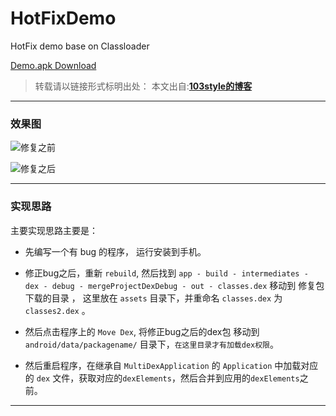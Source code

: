 # HotFixDemo
HotFix demo base on Classloader

[Demo.apk Download](https://github.com/103style/HotFixDemo/blob/master/apk/demo.apk)



>转载请以链接形式标明出处： 
本文出自:[**103style的博客**](http://blog.csdn.net/lxk_1993) 

---

### 效果图
![修复之前](https://upload-images.jianshu.io/upload_images/1709375-03c6b25a8e141f06.png?imageMogr2/auto-orient/strip%7CimageView2/2/w/1240)

![修复之后](https://upload-images.jianshu.io/upload_images/1709375-e4fad75950e9d208.png?imageMogr2/auto-orient/strip%7CimageView2/2/w/1240)

---


### 实现思路

主要实现思路主要是：
* 先编写一个有 bug 的程序， 运行安装到手机。

* 修正bug之后，重新 `rebuild`, 然后找到 `app - build - intermediates - dex - debug - mergeProjectDexDebug - out - classes.dex` 移动到 修复包 下载的目录 ， 这里放在 `assets` 目录下，并重命名 `classes.dex` 为 `classes2.dex` 。

*  然后点击程序上的 `Move Dex`, 将修正bug之后的dex包 移动到 `android/data/packagename/` 目录下，`在这里目录才有加载dex权限`。

* 然后重启程序，在继承自 `MultiDexApplication` 的 `Application` 中加载对应的 `dex` 文件，获取对应的`dexElements`，然后合并到应用的`dexElements`之前。


---
